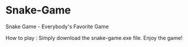 # Snake-Game
Snake Game - Everybody's Favorite Game

How to play :
Simply download the snake-game.exe file.
Enjoy the game!
